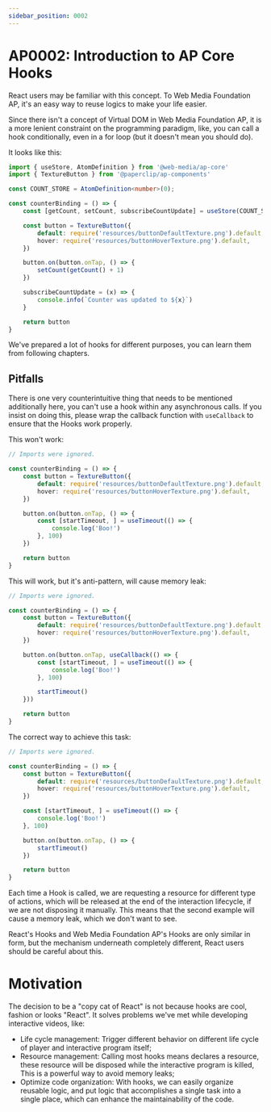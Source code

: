 ```yaml
---
sidebar_position: 0002
---
```


# AP0002: Introduction to AP Core Hooks

React users may be familiar with this concept. To Web Media Foundation AP, it's an easy way to reuse
logics to make your life easier.

Since there isn't a concept of Virtual DOM in Web Media Foundation AP, it is a more lenient
constraint on the programming paradigm, like, you can call a hook conditionally,
even in a for loop (but it doesn't mean you should do).

It looks like this:

```ts
import { useStore, AtomDefinition } from '@web-media/ap-core'
import { TextureButton } from '@paperclip/ap-components'

const COUNT_STORE = AtomDefinition<number>(0);

const counterBinding = () => {
    const [getCount, setCount, subscribeCountUpdate] = useStore(COUNT_STORE)

    const button = TextureButton({
        default: require('resources/buttonDefaultTexture.png').default,
        hover: require('resources/buttonHoverTexture.png').default,
    })

    button.on(button.onTap, () => {
        setCount(getCount() + 1)
    })

    subscribeCountUpdate = (x) => {
        console.info(`Counter was updated to ${x}`)
    }

    return button
}
```

We've prepared a lot of hooks for different purposes, you can learn them from
following chapters.

## Pitfalls

There is one very counterintuitive thing that needs to be mentioned additionally
here, you can't use a hook within any asynchronous calls. If you insist on doing
this, please wrap the callback function with `useCallback` to ensure that the
Hooks work properly.

This won't work:

```ts
// Imports were ignored.

const counterBinding = () => {
    const button = TextureButton({
        default: require('resources/buttonDefaultTexture.png').default,
        hover: require('resources/buttonHoverTexture.png').default,
    })

    button.on(button.onTap, () => {
        const [startTimeout, ] = useTimeout(() => {
            console.log('Boo!')
        }, 100)
    })

    return button
}
```

This will work, but it's anti-pattern, will cause memory leak:

```ts
// Imports were ignored.

const counterBinding = () => {
    const button = TextureButton({
        default: require('resources/buttonDefaultTexture.png').default,
        hover: require('resources/buttonHoverTexture.png').default,
    })

    button.on(button.onTap, useCallback(() => {
        const [startTimeout, ] = useTimeout(() => {
            console.log('Boo!')
        }, 100)

        startTimeout()
    }))

    return button
}
```

The correct way to achieve this task:

```ts
// Imports were ignored.

const counterBinding = () => {
    const button = TextureButton({
        default: require('resources/buttonDefaultTexture.png').default,
        hover: require('resources/buttonHoverTexture.png').default,
    })

    const [startTimeout, ] = useTimeout(() => {
        console.log('Boo!')
    }, 100)

    button.on(button.onTap, () => {
        startTimeout()
    })

    return button
}
```

Each time a Hook is called, we are requesting a resource for different type of actions,
which will be released at the end of the interaction lifecycle, if we are not disposing
it manually. This means that the second example will cause a memory leak, which we don't
want to see.

React's Hooks and Web Media Foundation AP's Hooks are only similar in form, but the mechanism
underneath completely different, React users should be careful about this.

# Motivation

The decision to be a "copy cat of React" is not because hooks are cool, fashion
or looks "React". It solves problems we've met while developing interactive
videos, like:

- Life cycle management: Trigger different behavior on different life cycle of player
  and interactive program itself;
- Resource management: Calling most hooks means declares a resource, these resource will
  be disposed while the interactive program is killed, This is a powerful way to avoid
  memory leaks;
- Optimize code organization: With hooks, we can easily organize reusable logic,
  and put logic that accomplishes a single task into a single place, which can
  enhance the maintainability of the code.
